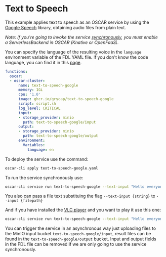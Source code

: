 # Text to Speech

This example applies text to speech as an OSCAR service by using the [Google Speech](https://pypi.org/project/google-speech/) library, obtaining audio files from plain text.

*Note: If you're going to invoke the service [synchronously](https://docs.oscar.grycap.net/invoking/#synchronous-invocations), you must enable a ServerlessBackend in OSCAR (Knative or OpenFaaS).*

You can specify the language of the resulting voice in the `language` environment variable of the FDL YAML file. If you don't know the code language, you can find it in this [page](https://www.andiamo.co.uk/resources/iso-language-codes/).

```yaml
functions:
  oscar:
  - oscar-cluster:
      name: text-to-speech-google
      memory: 1Gi
      cpu: '1.0'
      image: ghcr.io/grycap/text-to-speech-google
      script: script.sh
      log_level: CRITICAL
      input:
      - storage_provider: minio
        path: text-to-speech-google/input
      output:
      - storage_provider: minio
        path: text-to-speech-google/output
      environment: 
        Variables:
          language: en
```

To deploy the service use the command:
```sh
oscar-cli apply text-to-speech-google.yaml
```

To run the service synchronously use:
```sh
oscar-cli service run text-to-speech-google --text-input "Hello everyone"  --output output.mp3
```
You also can pass a file text substituing the flag `--text-input {string}` to `--input {filepath}`

And if you have installed the [VLC player](https://www.videolan.org/vlc/) and you want to play it use this one:
```sh
oscar-cli service run text-to-speech-google --text-input "Hello everyone"  --output output.mp3 && vlc output.mp3
```

You can trigger the service in an asynchronous way just uploading files to the MinIO input bucket `text-to-speech-google/input`, result files can be found in the `text-to-speech-google/output` bucket. Input and output fields in the FDL file can be removed if we are only going to use the service synchronously.
